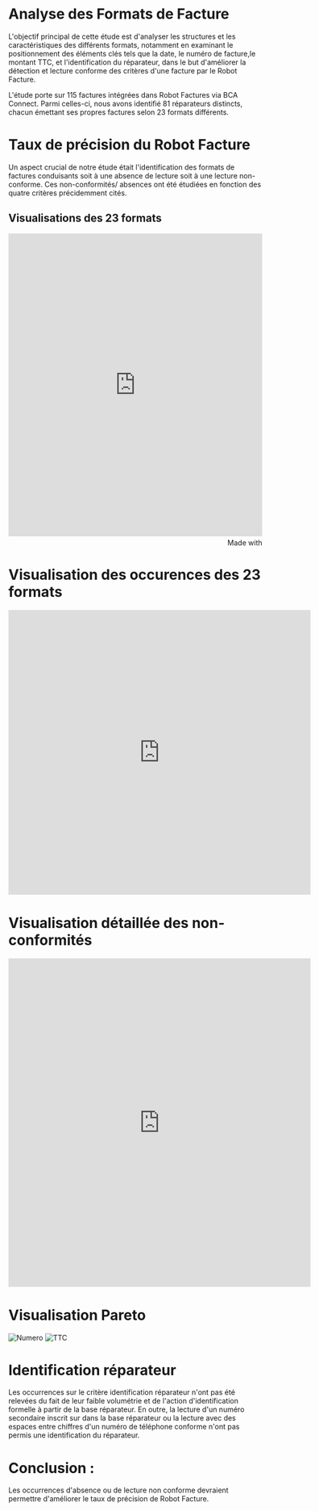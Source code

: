 # Analyse des Formats de Facture 

L'objectif principal de cette étude est d'analyser les structures et les caractéristiques des différents formats, notamment en examinant le positionnement des éléments clés tels que la date, le numéro de facture,le montant TTC, et l'identification du réparateur, dans le but d'améliorer  la détection et lecture conforme des critères d'une facture par le Robot Facture. 

L'étude porte sur 115 factures intégrées dans Robot Factures via BCA Connect. Parmi celles-ci, nous avons identifié 81 réparateurs distincts, chacun émettant ses propres factures selon 23 formats différents. 

 
# Taux de précision du Robot Facture
Un aspect crucial de notre étude était l'identification des formats de factures conduisants soit à une absence de lecture soit à une lecture non-conforme. Ces non-conformités/ absences ont été étudiées en fonction des quatre critères précidemment cités.

## Visualisations des 23 formats 

<iframe src='https://flo.uri.sh/visualisation/16740266/embed' title='Interactive or visual content' class='flourish-embed-iframe' frameborder='0' scrolling='no' style='width:100%;height:600px;' sandbox='allow-same-origin allow-forms allow-scripts allow-downloads allow-popups allow-popups-to-escape-sandbox allow-top-navigation-by-user-activation'></iframe><div style='width:100%!;margin-top:4px!important;text-align:right!important;'><a class='flourish-credit' href='https://public.flourish.studio/visualisation/16740266/?utm_source=embed&utm_campaign=visualisation/16740266' target='_top' style='text-decoration:none!important'><img alt='Made with Flourish' src='https://public.flourish.studio/resources/made_with_flourish.svg' style='width:105px!important;height:16px!important;border:none!important;margin:0!important;'> </a></div>



# Visualisation des occurences des 23 formats



<iframe title="[ Occurence des formats ]" aria-label="Pie Chart" id="datawrapper-chart-9A35f" src="https://datawrapper.dwcdn.net/9A35f/1/" scrolling="no" frameborder="0" style="border: none;" width="600" height="564" data-external="1"></iframe>




# Visualisation détaillée  des non-conformités

<iframe title="[ Format et non conformités  ]" aria-label="Split Bars" id="datawrapper-chart-W73Vg" src="https://datawrapper.dwcdn.net/W73Vg/4/" scrolling="no" frameborder="0" style="border: none;" width="600" height="651" data-external="1"></iframe>



# Visualisation Pareto

![Numero](https://github.com/thizirisaighi/Entreprise/blob/main/DateNum%C3%A9ro.png)
![TTC](https://github.com/thizirisaighi/Entreprise/blob/main/MontantAction.png)


# Identification réparateur 

Les occurrences sur le critère identification réparateur n'ont pas été relevées du fait de leur faible volumétrie et de l'action d'identification formelle à partir de la base réparateur. 
En outre, la lecture d'un numéro secondaire inscrit sur dans la base réparateur ou la lecture avec des espaces entre chiffres d'un numéro de téléphone conforme n'ont pas permis une identification du réparateur. 

# Conclusion : 
Les occurrences d'absence ou de lecture non conforme devraient permettre d'améliorer le taux de précision de Robot Facture. 

